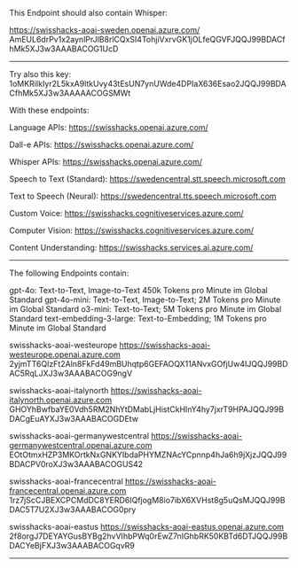 This Endpoint should also contain Whisper:

https://swisshacks-aoai-sweden.openai.azure.com/
AmEUL6drPv1x2aynlPrJlB8rlCQxSI4TohjiVxrvGK1jOLfeQGVFJQQJ99BDACfhMk5XJ3w3AAABACOG1UcD

*********************************************************************************************

Try also this key:
1oMKRiIkIyr2L5kxA9ltkUvy43tEsUN7ynUWde4DPIaX636Esao2JQQJ99BDACfhMk5XJ3w3AAAAACOGSMWt

With these endpoints:

Language APIs: https://swisshacks.openai.azure.com/

Dall-e APIs: https://swisshacks.openai.azure.com/

Whisper APIs: https://swisshacks.openai.azure.com/

Speech to Text (Standard): https://swedencentral.stt.speech.microsoft.com

Text to Speech (Neural): https://swedencentral.tts.speech.microsoft.com

Custom Voice: https://swisshacks.cognitiveservices.azure.com/

Computer Vision: https://swisshacks.cognitiveservices.azure.com/

Content Understanding: https://swisshacks.services.ai.azure.com/


*********************************************************************************************


The following Endpoints contain:  

gpt-4o:	Text-to-Text, Image-to-Text	450k Tokens pro Minute im Global Standard
gpt-4o-mini:	Text-to-Text, Image-to-Text;	2M Tokens pro Minute im Global Standard
o3-mini:	Text-to-Text;	5M Tokens pro Minute im Global Standard
text-embedding-3-large:	Text-to-Embedding;	1M Tokens pro Minute im Global Standard


swisshacks-aoai-westeurope
https://swisshacks-aoai-westeurope.openai.azure.com
2yjmTT6QIzFt2Aln8FkFd49mBUhqtp6GEFAOQX11ANvxGOfjUw4IJQQJ99BDAC5RqLJXJ3w3AAABACOG9ngV


swisshacks-aoai-italynorth
https://swisshacks-aoai-italynorth.openai.azure.com
GHOYhBwfbaYE0Vdh5RM2NhYtDMabLjHistCkHInY4hy7jxrT9HPAJQQJ99BDACgEuAYXJ3w3AAABACOGDEtw


swisshacks-aoai-germanywestcentral
https://swisshacks-aoai-germanywestcentral.openai.azure.com
EOtOtmxHZP3MKOrtkNxGNKYIbdaPHYMZNAcYCpnnp4hJa6h9jXjzJQQJ99BDACPV0roXJ3w3AAABACOGUS42

swisshacks-aoai-francecentral
https://swisshacks-aoai-francecentral.openai.azure.com
1rz7jScCJBEXCPCMdDC8YERD6IQfjogM8io7ibX6XVHst8g5uQsMJQQJ99BDAC5T7U2XJ3w3AAABACOG0pry

swisshacks-aoai-eastus	https://swisshacks-aoai-eastus.openai.azure.com
2f8orgJ7DEYAYGusBYBg2hvVIhbPWq0rEwZ7nIGhbRK50KBTd6DTJQQJ99BDACYeBjFXJ3w3AAABACOGqvR9


*********************************************************************************************





